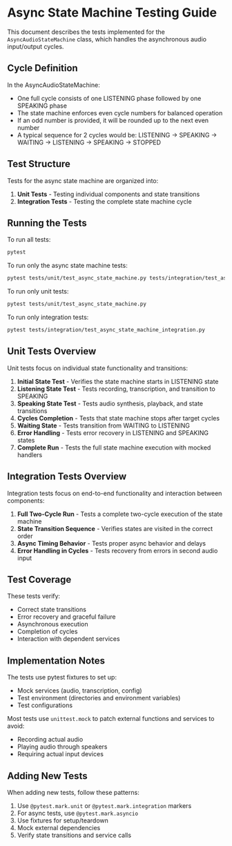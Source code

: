 # Async State Machine Testing Guide

This document describes the tests implemented for the `AsyncAudioStateMachine` class, which handles the asynchronous audio input/output cycles.

## Cycle Definition

In the AsyncAudioStateMachine:
- One full cycle consists of one LISTENING phase followed by one SPEAKING phase
- The state machine enforces even cycle numbers for balanced operation
- If an odd number is provided, it will be rounded up to the next even number
- A typical sequence for 2 cycles would be: LISTENING → SPEAKING → WAITING → LISTENING → SPEAKING → STOPPED

## Test Structure

Tests for the async state machine are organized into:

1. **Unit Tests** - Testing individual components and state transitions
2. **Integration Tests** - Testing the complete state machine cycle

## Running the Tests

To run all tests:

```bash
pytest
```

To run only the async state machine tests:

```bash
pytest tests/unit/test_async_state_machine.py tests/integration/test_async_state_machine_integration.py
```

To run only unit tests:

```bash
pytest tests/unit/test_async_state_machine.py
```

To run only integration tests:

```bash
pytest tests/integration/test_async_state_machine_integration.py
```

## Unit Tests Overview

Unit tests focus on individual state functionality and transitions:

1. **Initial State Test** - Verifies the state machine starts in LISTENING state
2. **Listening State Test** - Tests recording, transcription, and transition to SPEAKING
3. **Speaking State Test** - Tests audio synthesis, playback, and state transitions
4. **Cycles Completion** - Tests that state machine stops after target cycles
5. **Waiting State** - Tests transition from WAITING to LISTENING
6. **Error Handling** - Tests error recovery in LISTENING and SPEAKING states
7. **Complete Run** - Tests the full state machine execution with mocked handlers

## Integration Tests Overview

Integration tests focus on end-to-end functionality and interaction between components:

1. **Full Two-Cycle Run** - Tests a complete two-cycle execution of the state machine
2. **State Transition Sequence** - Verifies states are visited in the correct order
3. **Async Timing Behavior** - Tests proper async behavior and delays
4. **Error Handling in Cycles** - Tests recovery from errors in second audio input

## Test Coverage

These tests verify:

- Correct state transitions
- Error recovery and graceful failure
- Asynchronous execution
- Completion of cycles
- Interaction with dependent services

## Implementation Notes

The tests use pytest fixtures to set up:

- Mock services (audio, transcription, config)
- Test environment (directories and environment variables)
- Test configurations

Most tests use `unittest.mock` to patch external functions and services to avoid:
- Recording actual audio
- Playing audio through speakers
- Requiring actual input devices

## Adding New Tests

When adding new tests, follow these patterns:

1. Use `@pytest.mark.unit` or `@pytest.mark.integration` markers
2. For async tests, use `@pytest.mark.asyncio`
3. Use fixtures for setup/teardown
4. Mock external dependencies
5. Verify state transitions and service calls